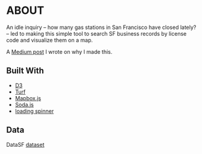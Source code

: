 # ABOUT
An idle inquiry – how many gas stations in San Francisco have closed lately? – led to making this simple tool to search SF business records by license code and visualize them on a map.

A [Medium post](https://medium.com/@thfield/one-thing-leads-to-another-4652aded03b0) I wrote on why I made this.

## Built With
- [D3](https://d3js.org/)
- [Turf](http://turfjs.org/)
- [Mapbox.js](https://www.mapbox.com/mapbox-gl-js/api/)
- [Soda.js](https://github.com/socrata/soda-js)
- [loading spinner](http://www.ajaxload.info/)

## Data
DataSF [dataset](https://data.sfgov.org/Economy-and-Community/Registered-Business-Locations-San-Francisco/g8m3-pdis)
